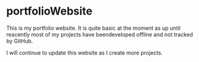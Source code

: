 # portfolioWebsite
 This is my portfolio website. It is quite basic at the moment as up until reacently most of my projects have beendeveloped offline and not tracked by GitHub.

I will continue to update this website as I create more projects.